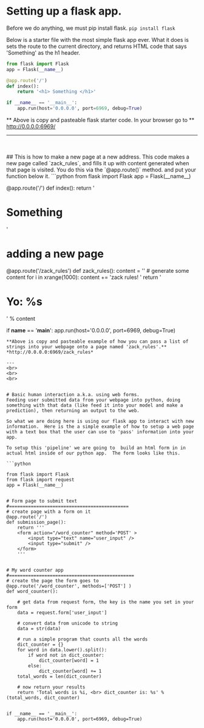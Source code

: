 # Setting up a flask app.
Before we do anything, we must pip install flask. `pip install flask`  

Below is a starter file with the most simple flask app ever. What it does is sets the route to the current directory, and returns HTML code that says 'Something' as the h1 header.

```python
from flask import Flask
app = Flask(__name__)

@app.route('/')
def index():
    return '<h1> Something </h1>'

if __name__ == '__main__':
    app.run(host='0.0.0.0', port=6969, debug=True)
```
** Above is copy and pasteable flask starter code. In your browser go to **    http://0.0.0.0:6969/

---

<br>
<br>
## This is how to make a new page at a new address.
This code makes a new page called `zack_rules`, and fills it up with content generated when that page is visited.
You do this via the `@app.route()` method.  and put your function below it.  
```python
from flask import Flask
app = Flask(__name__)

@app.route('/')
def index():
    return '<h1> Something </h1>'


# adding a new page
@app.route('/zack_rules')
def zack_rules():
    content = ''
    # generate some content
    for i in xrange(1000):
        content += 'zack rules! '
    return '<h1> Yo: %s </h1>' % content

if __name__ == '__main__':
    app.run(host='0.0.0.0', port=6969, debug=True)
```
**Above is copy and pasteable example of how you can pass a list of strings into your webpage onto a page named 'zack_rules'.**
*http://0.0.0.0:6969/zack_rules*

---
<br>
<br>
<br>


# Basic human interaction a.k.a. using web forms.
Feeding user submitted data from your webpage into python, doing something with that data (like feed it into your model and make a prediction), then returning an output to the web.

So what we are doing here is using our flask app to interact with new information.  Here is the a simple example of how to setup a web page with a text box that the user can use to 'pass' information into your app.

To setup this 'pipeline' we are going to  build an html form in in actual html inside of our python app.  The form looks like this.  

```python

from flask import Flask
from flask import request
app = Flask(__name__)


# Form page to submit text
#============================================
# create page with a form on it
@app.route('/')
def submission_page():
    return '''
    <form action="/word_counter" method='POST' >
        <input type="text" name="user_input" />
        <input type="submit" />
    </form>
    '''


# My word counter app
#==============================================
# create the page the form goes to
@app.route('/word_counter', methods=['POST'] )
def word_counter():

    # get data from request form, the key is the name you set in your form
    data = request.form['user_input']

    # convert data from unicode to string
    data = str(data)

    # run a simple program that counts all the words
    dict_counter = {}
    for word in data.lower().split():
        if word not in dict_counter:
            dict_counter[word] = 1
        else:
            dict_counter[word] += 1
    total_words = len(dict_counter)

    # now return your results
    return 'Total words is %i, <br> dict_counter is: %s' % (total_words, dict_counter)


if __name__ == '__main__':
    app.run(host='0.0.0.0', port=6969, debug=True)

```
